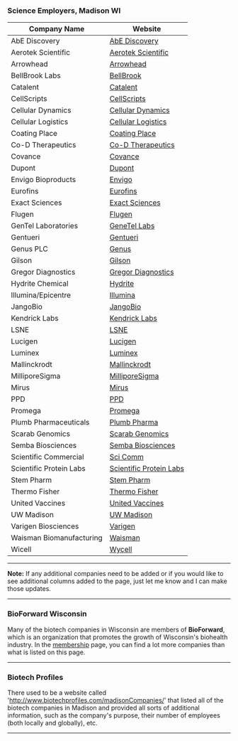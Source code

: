 ### Science Employers, Madison WI

|   Company Name             |   Website                                                            |
|----------------------------|----------------------------------------------------------------------|
|   AbE Discovery            |   [AbE Discovery](https://www.abediscovery.com/)                     |
|   Aerotek Scientific       |   [Aerotek Scientific](https://jobs.aerotek.com/us/en)               |
|   Arrowhead                |   [Arrowhead](https://www.arrowheadscientificinc.com/)               |
|   BellBrook Labs           |   [BellBrook](https://www.bellbrooklabs.com/)                        |
|   Catalent                 |   [Catalent](https://www.catalent.com/)                              |
|   CellScripts              |   [CellScripts](https://www.cellscript.com/)                         |
|   Cellular Dynamics        |   [Cellular Dynamics](https://www.fujifilmcdi.com/)                  |
|   Cellular Logistics       |   [Cellular Logistics](https://cellogistics.com/)                    |
|   Coating Place            |   [Coating Place](https://www.coatingplace.com/)                     |
|   Co-D Therapeutics        |   [Co-D Therapeutics](https://co-drx.com/)                           |
|   Covance                  |   [Covance](https://www.covance.com/)                                |
|   Dupont                   |   [Dupont](https://www.dupont.com/)                                  |
|   Envigo Bioproducts       |   [Envigo](https://www.envigo.com/)                                  |
|   Eurofins                 |   [Eurofins](https://www.eurofins.com/)                              |
|   Exact Sciences           |   [Exact Sciences](https://www.exactsciences.com/)                   |
|   Flugen                   |   [Flugen](http://flugen.com/)                                       |
|   GenTel Laboratories      |   [GeneTel Labs](http://www.genetel-lab.com/)                        |
|   Gentueri                 |   [Gentueri](https://www.gentueri.com/)                              |
|   Genus PLC                |   [Genus](https://www.genusplc.com/)                                 |
|   Gilson                   |   [Gilson](https://www.gilson.com/default/)                          |
|   Gregor Diagnostics       |   [Gregor Diagnostics](https://www.gregordiagnostics.com/)           |
|   Hydrite Chemical         |   [Hydrite](https://www.hydrite.com/)                                |
|   Illumina/Epicentre       |   [Illumina](https://www.illumina.com/)                              |
|   JangoBio                 |   [JangoBio](https://www.jango.bio/)                                 |
|   Kendrick Labs            |   [Kendrick Labs](https://kendricklabs.com/)                         |
|   LSNE                     |   [LSNE](https://www.lyophilization.com/)                            |
|   Lucigen                  |   [Lucigen](https://www.lucigen.com/)                                |
|   Luminex                  |   [Luminex](https://www.luminexcorp.com/)                            |
|   Mallinckrodt             |   [Mallinckrodt](https://www.mallinckrodt.com/)                      |
|   MilliporeSigma           |   [MilliporeSigma](https://www.sigmaaldrich.com/united-states.html)  |
|   Mirus                    |   [Mirus](https://www.mirusbio.com/)                                 |
|   PPD                      |   [PPD](https://www.ppd.com/)                                        |
|   Promega                  |   [Promega](https://www.promega.com/)                                |
|   Plumb Pharmaceuticals    |   [Plumb Pharma](https://www.plumbpharma.com/)                       |
|   Scarab Genomics          |   [Scarab Genomics](https://www.scarabgenomics.com/)                 |
|   Semba Biosciences        |   [Semba Biosciences](http://sembabio.com/)                          |
|   Scientific Commercial    |   [Sci Comm](http://www.scientificcommercialization.com/)            |
|   Scientific Protein Labs  |   [Scientific Protein Labs](https://spl-pharma.com/)                 |
|   Stem Pharm               |   [Stem Pharm](https://stempharm.com/)                               |
|   Thermo Fisher            |   [Thermo Fisher](https://www.thermofisher.com/us/en/home.html)      |
|   United Vaccines          |   [United Vaccines](http://www.unitedvaccines.com/)                  |
|   UW Madison               |   [UW Madison](https://jobs.wisc.edu/)                               |
|   Varigen Biosciences      |   [Varigen](http://varigenbiosciences.com/)                          |
|   Waisman Biomanufacturing |   [Waisman](https://gmpbio.org/)                                     |
|   Wicell                   |   [Wycell](https://www.wicell.org/)                                  |

-----------------------------------------------------------------------------

**Note:** If any additional companies need to be added or if you would like to see additional columns added to the page, just let me know and I can make those updates.

-----------------------------------------------------------------------------

### BioForward Wisconsin
Many of the biotech companies in Wisconsin are members of **BioForward**, which is an organization that promotes the growth of Wisconsin's biohealth industry.  In the [membership](https://www.bioforward.org/membership-directory/#!directory/map) page, you can find a lot more companies than what is listed on this page.

-----------------------------------------------------------------------------

### Biotech Profiles
There used to be a website called 'http://www.biotechprofiles.com/madisonCompanies/' that listed all of the biotech companies in Madison and provided all sorts of additional information, such as the company's purpose, their number of employees (both locally and globally), etc.

-----------------------------------------------------------------------------
